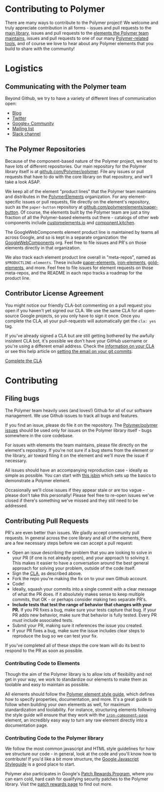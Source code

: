 # Contributing to Polymer

There are many ways to contribute to the Polymer project! We welcome and truly appreciate contribution in all forms - issues and pull requests to the [main library](https://github.com/polymer/polymer), issues and pull requests to the [elements the Polymer team maintains](https://github.com/polymerelements), issues and pull requests to one of our many [Polymer-related tools](https://github.com/polymer), and of course we love to hear about any Polymer elements that you build to share with the community!

# Logistics

## Communicating with the Polymer team

Beyond Github, we try to have a variety of different lines of communication open:

* [Blog](https://blog.polymer-project.org/)
* [Twitter](https://twitter.com/polymer)
* [Google+ Community](https://plus.sandbox.google.com/u/0/communities/115626364525706131031?cfem=1)
* [Mailing list](https://groups.google.com/forum/#!forum/polymer-dev)
* [Slack channel](https://bit.ly/polymerslack)

## The Polymer Repositories

Because of the component-based nature of the Polymer project, we tend to have lots of different repositories. Our main repository for the Polymer library itself is at [github.com/Polymer/polymer](https://github.com/polymer/polymer). File any issues or pull requests that have to do with the core library on that repository, and we'll take a look ASAP.

We keep all of the element "product lines" that the Polymer team maintains and distributes in the [PolymerElements](https://github.com/polymerelements) organization. For any element-specific issues or pull requests, file directly on the element's repository, such as the `paper-button` repository at [github.com/polymerelements/paper-button](https://github.com/polymerelements/paper-button). Of course, the elements built by the Polymer team are just a tiny fraction of all the Polymer-based elements out there - catalogs of other web components include [customelements.io](http://www.customelements.io) and [component.kitchen](http://component.kitchen).

The GoogleWebComponents element product line is maintained by teams all across Google, and so is kept in a separate organization: the [GoogleWebComponents](https://github.com/googlewebcomponents) org. Feel free to file issues and PR's on those elements directly in that organization.

We also track each element product line overall in "meta-repos", named as `$PRODUCTLINE-elements`. These include [paper-elements](https://github.com/polymerelements/paper-elements), [iron-elements](https://github.com/polymerelements/iron-elements), [gold-elements](https://github.com/polymerelements/gold-elements), and more. Feel free to file issues for element requests on those meta-repos, and the README in each repo tracks a roadmap for the product line.

## Contributor License Agreement

You might notice our friendly CLA-bot commenting on a pull request you open if you haven't yet signed our CLA. We use the same CLA for all open-source Google projects, so you only have to sign it once. Once you complete the CLA, all your pull-requests will automatically get the `cla: yes` tag.

If you've already signed a CLA but are still getting bothered by the awfully insistent CLA bot, it's possible we don't have your GitHub username or you're using a different email address. Check the [information on your CLA](https://cla.developers.google.com/clas) or see this help article on [setting the email on your git commits](https://help.github.com/articles/setting-your-email-in-git/).

[Complete the CLA](https://cla.developers.google.com/clas)

# Contributing

## Filing bugs

The Polymer team heavily uses (and loves!) Github for all of our software management. We use Github issues to track all bugs and features.

If you find an issue, please do file it on the repository. The [Polymer/polymer issues](https://github.com/polymer/polymer/issues) should be used only for issues on the Polymer library itself - bugs somewhere in the core codebase.

For issues with elements the team maintains, please file directly on the element's repository. If you're not sure if a bug stems from the element or the library, air toward filing it on the element and we'll move the issue if necessary.

All issues should have an accompanying reproduction case - ideally as simple as possible. You can start with [this jsbin](https://jsbin.com/cijadomupa/1/edit?html,output) which sets up the basics to demonstrate a Polymer element.

Occasionally we'll close issues if they appear stale or are too vague - please don't take this personally! Please feel free to re-open issues we've closed if there's something we've missed and they still need to be addressed.

## Contributing Pull Requests

PR's are even better than issues. We gladly accept community pull requests. In general across the core library and all of the elements, there are a few necessary steps before we can accept a pull request:

- Open an issue describing the problem that you are looking to solve in your PR (if one is not already open), and your approach to solving it. This makes it easier to have a conversation around the best general approach for solving your problem, outside of the code itself.
- Sign the [CLA](https://cla.developers.google.com/clas), as described above.
- Fork the repo you're making the fix on to your own Github account.
- Code!
- Ideally, squash your commits into a single commit with a clear message of what the PR does. If it absolutely makes sense to keep multiple commits, that OK - or perhaps consider making two separate PR's.
- **Include tests that test the range of behavior that changes with your PR.** If you PR fixes a bug, make sure your tests capture that bug. If your PR adds new behavior, make sure that behavior is fully tested. Every PR *must* include associated tests.
- Submit your PR, making sure it references the issue you created.
- If your PR fixes a bug, make sure the issue includes clear steps to reproduce the bug so we can test your fix.

If you've completed all of these steps the core team will do its best to respond to the PR as soon as possible.

### Contributing Code to Elements

Though the aim of the Polymer library is to allow lots of flexibility and not get in your way, we work to standardize our elements to make them as toolable and easy to maintain as possible.

All elements should follow the [Polymer element style guide](http://polymerelements.github.io/style-guide/), which defines how to specify properties, documentation, and more. It's a great guide to follow when building your own elements as well, for maximum standardization and toolability. For instance, structuring elements following the style guide will ensure that they work with the [`iron-component-page`](https://github.com/polymerelements/iron-component-page) element, an incredibly easy way to turn any raw element directly into a documentation page.

### Contributing Code to the Polymer library

We follow the most common javascript and HTML style guidelines for how we structure our code - in general, look at the code and you'll know how to contribute! If you'd like a bit more structure, the [Google Javascript Styleguide](https://google-styleguide.googlecode.com/svn/trunk/javascriptguide.xml) is a good place to start.

Polymer also participates in Google's [Patch Rewards Program](http://www.google.com/about/appsecurity/patch-rewards/), where you can earn cold, hard cash for qualifying security patches to the Polymer library. Visit the [patch rewards page](http://www.google.com/about/appsecurity/patch-rewards/) to find out more.
